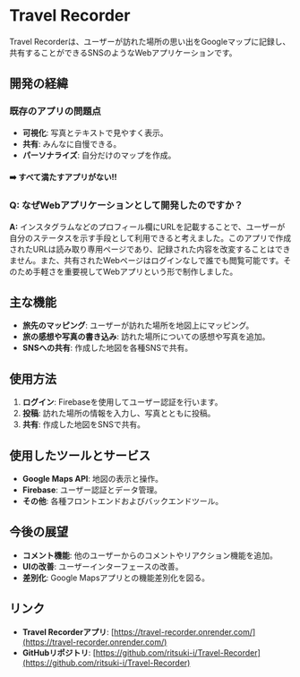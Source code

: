 # Travel Recorder

Travel Recorderは、ユーザーが訪れた場所の思い出をGoogleマップに記録し、共有することができるSNSのようなWebアプリケーションです。

## 開発の経緯

### 既存のアプリの問題点

- **可視化**: 写真とテキストで見やすく表示。
- **共有**: みんなに自慢できる。
- **パーソナライズ**: 自分だけのマップを作成。  

#### ➡️ すべて満たすアプリがない!!

### Q: なぜWebアプリケーションとして開発したのですか？

**A:** インスタグラムなどのプロフィール欄にURLを記載することで、ユーザーが自分のステータスを示す手段として利用できると考えました。このアプリで作成されたURLは読み取り専用ページであり、記録された内容を改変することはできません。また、共有されたWebページはログインなしで誰でも閲覧可能です。そのため手軽さを重要視してWebアプリという形で制作しました。

## 主な機能

- **旅先のマッピング**: ユーザーが訪れた場所を地図上にマッピング。
- **旅の感想や写真の書き込み**: 訪れた場所についての感想や写真を追加。
- **SNSへの共有**: 作成した地図を各種SNSで共有。

## 使用方法

1. **ログイン**: Firebaseを使用してユーザー認証を行います。
2. **投稿**: 訪れた場所の情報を入力し、写真とともに投稿。
3. **共有**: 作成した地図をSNSで共有。

## 使用したツールとサービス

- **Google Maps API**: 地図の表示と操作。
- **Firebase**: ユーザー認証とデータ管理。
- **その他**: 各種フロントエンドおよびバックエンドツール。

## 今後の展望

- **コメント機能**: 他のユーザーからのコメントやリアクション機能を追加。
- **UIの改善**: ユーザーインターフェースの改善。
- **差別化**: Google Mapsアプリとの機能差別化を図る。

## リンク

- **Travel Recorderアプリ**: [https://travel-recorder.onrender.com/](https://travel-recorder.onrender.com/)
- **GitHubリポジトリ**: [https://github.com/ritsuki-i/Travel-Recorder](https://github.com/ritsuki-i/Travel-Recorder)

